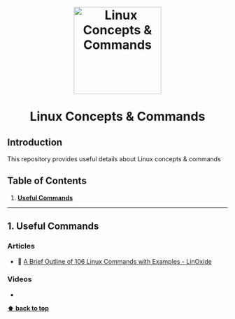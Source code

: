 <h1 align="center">
<br>
  <a href="https://github.com/leonardomso/33"><img src="https://i.imgur.com/EUy4Wgs.png" alt="Linux Concepts & Commands" width=200"></a>
  <br>
    <br>
  Linux Concepts & Commands
  <br>
</h1>
    
## Introduction
This repository provides useful details about Linux concepts & commands

## Table of Contents
1. **[Useful Commands](#1-useful-commands)**

---

## 1. Useful Commands

### Articles
* 📜 [A Brief Outline of 106 Linux Commands with Examples - LinOxide](https://linoxide.com/linux-how-to/linux-commands-brief-outline-examples)

### Videos
 * 
 
 **[⬆ back to top](#table-of-contents)**
